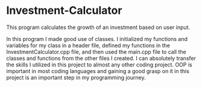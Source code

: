 # Investment-Calculator
This program calculates the growth of an investment based on user input. 

In this program I made good use of classes. I initialized my functions and variables for my class in a header file, defined my functions in the InvestmentCalculator.cpp file, and then used the main.cpp file to call the classes and functions from the other files I created. I can absolutely transfer the skills I utilized in this project to almost any other coding project. OOP is important in most coding languages and gaining a good grasp on it in this project is an important step in my programming journey.



